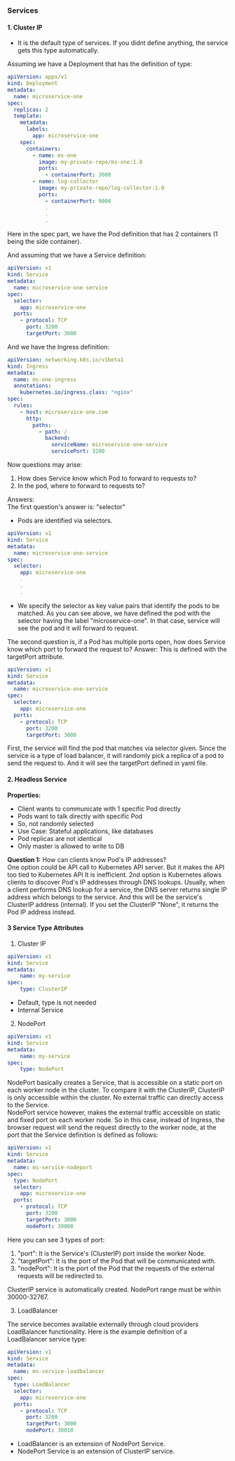 ### Services 

#### 1. Cluster IP
* It is the default type of services. If you didnt define anything, the service gets this type automatically.

Assuming we have a Deployment that has the definition of type:

```yaml
apiVersion: apps/v1
kind: Deployment
metadata:
  name: microservice-one
spec:
  replicas: 2
  template:
    metadata:
      labels:
        app: microservice-one
    spec:
      containers:
        - name: ms-one
          image: my-private-repo/ms-one:1.0
          ports:
            - containerPort: 3000
        - name: log-collector
          image: my-private-repo/log-collector:1.0
          ports:
            - containerPort: 9000
            . 
            .
            .
```

Here in the spec part, we have the Pod definition that has 2 containers (1 being the side container).

And assuming that we have a Service definition:

```yaml
apiVersion: v1
kind: Service
metadata:
  name: microservice-one-service
spec:
  selector:
    app: microservice-one
  ports:
    - protocol: TCP
      port: 3200
      targetPort: 3000

```
And we have the Ingress definition:

```yaml
apiVersion: networking.k8s.io/v1beta1
kind: Ingress
metadata:
  name: ms-one-ingress
  annotations:
    kubernetes.io/ingress.class: "nginx"
spec:
  rules:
    - host: microservice-one.com
      http:
        paths:
          - path: /
            backend:
              serviceName: microservice-one-service
              servicePort: 3200
```

Now questions may arise:

1. How does Service know which Pod to forward to requests to?
2. In the pod, where to forward to requests to?

Answers:  
The first question's answer is: "selector"
- Pods are identified via selectors.

```yaml
apiVersion: v1
kind: Service
metadata:
  name: microservice-one-service
spec:
  selector:
    app: microservice-one
    .
    .
    .
```

- We specify the selector as key value pairs that identify the pods to be matched. As you can see above,
we have defined the pod with the selector having the label "microservice-one". In that case, service will see the pod 
and it will forward to request.  

The second question is, if a Pod has multiple ports open, how does Service know which port to forward the request to?
Answer: This is defined with the targetPort attribute.  

```yaml
apiVersion: v1
kind: Service
metadata:
  name: microservice-one-service
spec:
  selector:
    app: microservice-one
  ports:
    - protocol: TCP
      port: 3200
      targetPort: 3000
```

First, the service will find the pod that matches via selector given. 
Since the service is a type of load balancer, it will randomly pick a replica of a pod to send the request to.
And it will see the targetPort defined in yaml file.


#### 2. Headless Service

**Properties:**
- Client wants to communicate with 1 specific Pod directly
- Pods want to talk directly with specific Pod
- So, not randomly selected
- Use Case: Stateful applications, like databases
- Pod replicas are not identical
- Only master is allowed to write to DB

**Question 1:** How can clients know Pod's IP addresses?  
One option could be API call to Kubernetes API server. But it makes the API too tied to Kubernetes API
It is inefficient.
2nd option is Kubernetes allows clients to discover Pod's IP addresses through DNS lookups. Usually, 
when a client performs DNS lookup for a service, the DNS server returns single IP address which belongs to the service.
And this will be the service's ClusterIP address (internal). If you set the ClusterIP "None", it returns the Pod IP address
instead.


#### 3 Service Type Attributes
1. Cluster IP

```yaml
apiVersion: v1
kind: Service
metadata:
    name: my-service
spec:
    type: ClusterIP
```

* Default, type is not needed
* Internal Service

2. NodePort

```yaml
apiVersion: v1
kind: Service
metadata:
    name: my-service
spec: 
    type: NodePort
```

NodePort basically creates a Service, that is accessible on a static port on each worker node in the cluster.
To compare it with the ClusterIP, ClusterIP is only accessible within the cluster. No external traffic can 
directly access to the Service.  
NodePort service however, makes the external traffic accessible on static and fixed port on each worker node.
So in this case, instead of Ingress, the browser request will send the request directly to the worker node, 
at the port that the Service definition is defined as follows:

```yaml
apiVersion: v1
kind: Service
metadata:
  name: ms-service-nodeport
spec:
  type: NodePort
  selector:
    app: microservice-one
  ports:
    - protocol: TCP
      port: 3200
      targetPort: 3000
      nodePort: 30008
```

Here you can see 3 types of port:
1. "port": It is the Service's (ClusterIP) port inside the worker Node.
2. "targetPort": It is the port of the Pod that will be communicated with.
3. "nodePort": It is the port of the Pod that the requests of the external requests will be redirected to.

ClusterIP service is automatically created.
NodePort range must be within 30000-32767.


3. LoadBalancer

The service becomes available externally through cloud providers LoadBalancer functionality.
Here is the example definition of a LoadBalancer service type:

```yaml
apiVersion: v1
kind: Service
metadata:
  name: ms-service-loadbalancer
spec:
  type: LoadBalancer
  selector:
    app: microservice-one
  ports:
    - protocol: TCP
      port: 3200
      targetPort: 3000
      nodePort: 30010
```

* LoadBalancer is an extension of NodePort Service.
* NodePort Service is an extension of ClusterIP service.